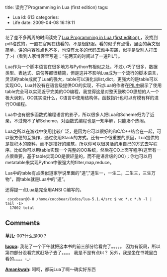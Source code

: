 title: 读完了Programming in Lua (first edition)
tags:
  - Lua
id: 613
categories:
  - Life
date: 2009-04-08 16:19:11
---

花了差不多两周的时间读完了[Lua Programming in Lua (first edition) ](http://www.lua.org/pil/index.html)，没找到pdf格式的，一直在官网在线看的，不是很舒服。看的似乎有点慢，里面的英文很简单，讲的内容难点也不多，也没有太多的代码去动手实践，似乎是受别人打击了:-)（看到人家博客里写道：“花两天的时间过了一遍PIL”）。

Lua作为一个脚本语言在很多地方与Python有相似之处，不过小巧了很多，数据类型、表达式、语句等都很精简，但是这并不影响Lua成为一个流行的脚本语言，灵活的table成就了Lua的强大，table可以演化出list,dict，更强大的是table可以实现OO，Lua并没有在语言级提供OO的实现，不过Lua的作者在[PIL中](http://www.lua.org/pil/16.html)展示了使用table完全可以实现近乎完美的OO编程，我觉得这是对整天鼓吹OO思想的人一个极大讽刺，OO其实没什么，C语言中使用结构体，函数指针也可以有模有样的进行OO编程。

Lua中也有很多函数式编程语言的影子，所以很多人把Lua和Scheme归为了近亲，不过俺不了解Scheme，对函数式编程也是一知半解，只能凑个热闹。

Lua之所以在游戏中使用比较广泛，是因为它可以很好的和C/C++结合在一起，可以很方便的互操作，通过使用Stack的方式。还有一个很重要的原因，Lua提供的是搭积木的原料，而不是搭好的建筑，所以你可以很灵活的用自己的方式去写程序。比如你可以用table实现一个完整的OO系统，然后在OO上面写程序(这里有一点很重要，基于table实现OO是很轻量的，而不是语言级的OO)；你也可以用metatable来实现Python中很强大的filter,map,reduce。

Lua中的table有点类似道家学说里面的"道","道生一，一生二，二生三，三生万物"，而table就是Lua中的“道”。

还得提一点Lua是完全用ANSI C编写的。

     cocobear@0-0 /home/cocobear/Codes/lua-5.1.4/src $ wc *.c *.h -l | tail -1> 
      17002 total
## Comments

**[草儿](#5694 "2009-04-09 09:11:12"):** 00?什么是00？

**[luguo](#5722 "2009-04-12 22:16:37"):** 我花了一个下午就把这本书的前三部分给看完了。。。。。 因为有饭局，所以第四部分没看完就赶场子去了。。。。 我是不是有点bt？ 另外，我是坐在书城里白看的。。。。-_-

**[Amankwah](#5727 "2009-04-14 07:47:07"):** 呵呵，都玩Lua了啊～确实好东西

